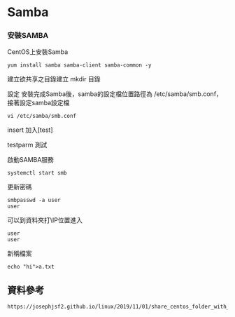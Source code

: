 # Samba


### 安裝SAMBA
CentOS上安裝Samba
```
yum install samba samba-client samba-common -y

```

建立欲共享之目錄建立
mkdir 目錄

設定
安裝完成Samba後，samba的設定檔位置路徑為 /etc/samba/smb.conf，接著設定samba設定檔
```
vi /etc/samba/smb.conf
```
insert 加入[test]


testparm 測試


啟動SAMBA服務
```
systemctl start smb
```

更新密碼
```
smbpasswd -a user
user
```
可以到資料夾打\\IP位置進入
```
user
user
```
新稱檔案
```
echo "hi">a.txt
```






## 資料參考
```
https://josephjsf2.github.io/linux/2019/11/01/share_centos_folder_with_windows.html
```